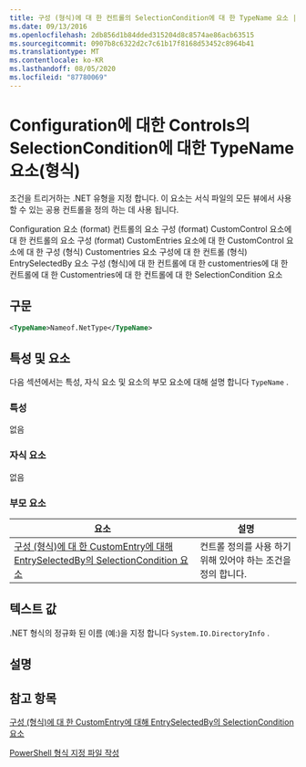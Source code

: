 ```yaml
---
title: 구성 (형식)에 대 한 컨트롤의 SelectionCondition에 대 한 TypeName 요소 | Microsoft Docs
ms.date: 09/13/2016
ms.openlocfilehash: 2db856d1b84dded315204d8c8574ae86acb63515
ms.sourcegitcommit: 0907b8c6322d2c7c61b17f8168d53452c8964b41
ms.translationtype: MT
ms.contentlocale: ko-KR
ms.lasthandoff: 08/05/2020
ms.locfileid: "87780069"
---
```

# <a name="typename-element-for-selectioncondition-for-controls-for-configuration-format"></a>Configuration에 대한 Controls의 SelectionCondition에 대한 TypeName 요소(형식)

조건을 트리거하는 .NET 유형을 지정 합니다. 이 요소는 서식 파일의 모든 뷰에서 사용할 수 있는 공용 컨트롤을 정의 하는 데 사용 됩니다.

Configuration 요소 (format) 컨트롤의 요소 구성 (format) CustomControl 요소에 대 한 컨트롤의 요소 구성 (format) CustomEntries 요소에 대 한 CustomControl 요소에 대 한 구성 (형식) Customentries 요소 구성에 대 한 컨트롤 (형식) EntrySelectedBy 요소 구성 (형식)에 대 한 컨트롤에 대 한 customentries에 대 한 컨트롤에 대 한 Customentries에 대 한 컨트롤에 대 한 SelectionCondition 요소

## <a name="syntax"></a>구문

```xml
<TypeName>Nameof.NetType</TypeName>

```

## <a name="attributes-and-elements"></a>특성 및 요소

다음 섹션에서는 특성, 자식 요소 및 요소의 부모 요소에 대해 설명 합니다 `TypeName` .

### <a name="attributes"></a>특성

없음

### <a name="child-elements"></a>자식 요소

없음

### <a name="parent-elements"></a>부모 요소

|요소|설명|
|-------------|-----------------|
|[구성 (형식)에 대 한 CustomEntry에 대해 EntrySelectedBy의 SelectionCondition 요소](./selectioncondition-element-for-entryselectedby-for-controls-for-configuration-format.md)|컨트롤 정의를 사용 하기 위해 있어야 하는 조건을 정의 합니다.|

## <a name="text-value"></a>텍스트 값

.NET 형식의 정규화 된 이름 (예:)을 지정 합니다 `System.IO.DirectoryInfo` .

## <a name="remarks"></a>설명

## <a name="see-also"></a>참고 항목

[구성 (형식)에 대 한 CustomEntry에 대해 EntrySelectedBy의 SelectionCondition 요소](./selectioncondition-element-for-entryselectedby-for-controls-for-configuration-format.md)

[PowerShell 형식 지정 파일 작성](./writing-a-powershell-formatting-file.md)
